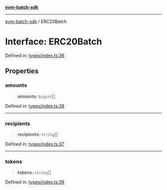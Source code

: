 [**evm-batch-sdk**](../README.md)

***

[evm-batch-sdk](../globals.md) / ERC20Batch

# Interface: ERC20Batch

Defined in: [types/index.ts:36](https://github.com/akasharora963/evm-batch-sdk/blob/e2e0d9ea30afe6387364eecee42bd8aa7b7d0e09/src/types/index.ts#L36)

## Properties

### amounts

> **amounts**: `bigint`[]

Defined in: [types/index.ts:38](https://github.com/akasharora963/evm-batch-sdk/blob/e2e0d9ea30afe6387364eecee42bd8aa7b7d0e09/src/types/index.ts#L38)

***

### recipients

> **recipients**: `string`[]

Defined in: [types/index.ts:37](https://github.com/akasharora963/evm-batch-sdk/blob/e2e0d9ea30afe6387364eecee42bd8aa7b7d0e09/src/types/index.ts#L37)

***

### tokens

> **tokens**: `string`[]

Defined in: [types/index.ts:39](https://github.com/akasharora963/evm-batch-sdk/blob/e2e0d9ea30afe6387364eecee42bd8aa7b7d0e09/src/types/index.ts#L39)
